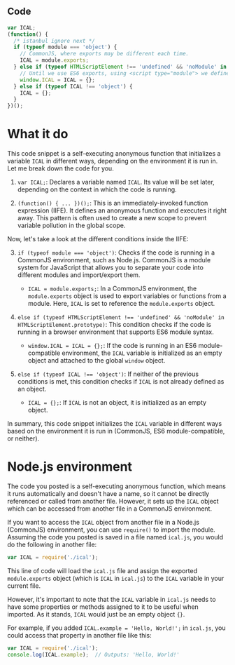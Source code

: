 ## Code
```javascript
var ICAL;
(function() {
  /* istanbul ignore next */
  if (typeof module === 'object') {
    // CommonJS, where exports may be different each time.
    ICAL = module.exports;
  } else if (typeof HTMLScriptElement !== 'undefined' && 'noModule' in HTMLScriptElement.prototype) {
    // Until we use ES6 exports, using <script type="module"> we define ICAL on the window global.
    window.ICAL = ICAL = {};
  } else if (typeof ICAL !== 'object') {
    ICAL = {};
  }
})();
```

# What it do
This code snippet is a self-executing anonymous function that initializes a variable `ICAL` in different ways, depending on the environment it is run in. Let me break down the code for you.

1. `var ICAL;`: Declares a variable named `ICAL`. Its value will be set later, depending on the context in which the code is running.

2. `(function() { ... })();`: This is an immediately-invoked function expression (IIFE). It defines an anonymous function and executes it right away. This pattern is often used to create a new scope to prevent variable pollution in the global scope.

Now, let's take a look at the different conditions inside the IIFE:

3. `if (typeof module === 'object')`: Checks if the code is running in a CommonJS environment, such as Node.js. CommonJS is a module system for JavaScript that allows you to separate your code into different modules and import/export them.

   - `ICAL = module.exports;`: In a CommonJS environment, the `module.exports` object is used to export variables or functions from a module. Here, `ICAL` is set to reference the `module.exports` object.

4. `else if (typeof HTMLScriptElement !== 'undefined' && 'noModule' in HTMLScriptElement.prototype)`: This condition checks if the code is running in a browser environment that supports ES6 module syntax.

   - `window.ICAL = ICAL = {};`: If the code is running in an ES6 module-compatible environment, the `ICAL` variable is initialized as an empty object and attached to the global `window` object.

5. `else if (typeof ICAL !== 'object')`: If neither of the previous conditions is met, this condition checks if `ICAL` is not already defined as an object.

   - `ICAL = {};`: If `ICAL` is not an object, it is initialized as an empty object.

In summary, this code snippet initializes the `ICAL` variable in different ways based on the environment it is run in (CommonJS, ES6 module-compatible, or neither).

# Node.js environment
The code you posted is a self-executing anonymous function, which means it runs automatically and doesn't have a name, so it cannot be directly referenced or called from another file. However, it sets up the `ICAL` object which can be accessed from another file in a CommonJS environment.

If you want to access the `ICAL` object from another file in a Node.js (CommonJS) environment, you can use `require()` to import the module. Assuming the code you posted is saved in a file named `ical.js`, you would do the following in another file:

```javascript
var ICAL = require('./ical');
```

This line of code will load the `ical.js` file and assign the exported `module.exports` object (which is `ICAL` in `ical.js`) to the `ICAL` variable in your current file.

However, it's important to note that the `ICAL` variable in `ical.js` needs to have some properties or methods assigned to it to be useful when imported. As it stands, `ICAL` would just be an empty object `{}`.

For example, if you added `ICAL.example = 'Hello, World!';` in `ical.js`, you could access that property in another file like this:

```javascript
var ICAL = require('./ical');
console.log(ICAL.example);  // Outputs: 'Hello, World!'
```